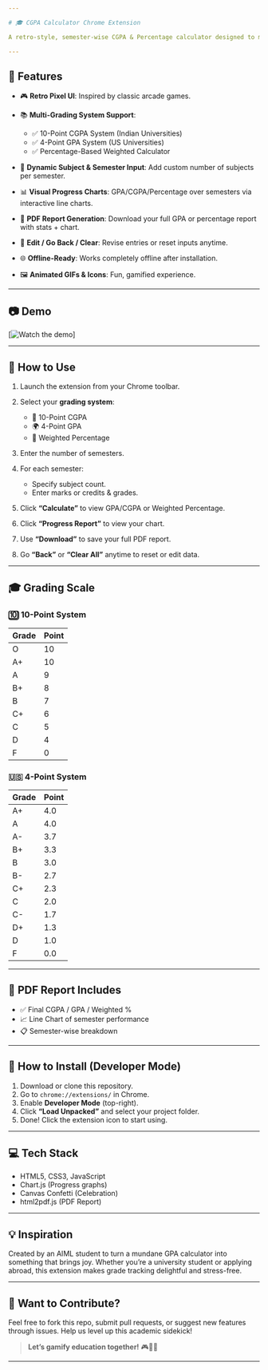 ```yaml
---

# 🎓 CGPA Calculator Chrome Extension

A retro-style, semester-wise CGPA & Percentage calculator designed to make academic tracking engaging. Powered by animated visuals and flexible grading systems, it's perfect for students who want an interactive way to manage their grades.

---
```


## 🚀 Features

* 🎮 **Retro Pixel UI**: Inspired by classic arcade games.
* 📚 **Multi-Grading System Support**:

  * ✅ 10-Point CGPA System (Indian Universities)
  * ✅ 4-Point GPA System (US Universities)
  * ✅ Percentage-Based Weighted Calculator
* 🧮 **Dynamic Subject & Semester Input**: Add custom number of subjects per semester.
* 📊 **Visual Progress Charts**: GPA/CGPA/Percentage over semesters via interactive line charts.
* 📝 **PDF Report Generation**: Download your full GPA or percentage report with stats + chart.
* 🔁 **Edit / Go Back / Clear**: Revise entries or reset inputs anytime.
* 🌐 **Offline-Ready**: Works completely offline after installation.
* 🖼️ **Animated GIFs & Icons**: Fun, gamified experience.

---

## 📷 Demo

[![Watch the demo](assets/demo.gif)]

---

## 🧠 How to Use

1. Launch the extension from your Chrome toolbar.
2. Select your **grading system**:

   * 📘 10-Point CGPA
   * 🌍 4-Point GPA
   * 🎯 Weighted Percentage
3. Enter the number of semesters.
4. For each semester:

   * Specify subject count.
   * Enter marks or credits & grades.
5. Click **“Calculate”** to view GPA/CGPA or Weighted Percentage.
6. Click **“Progress Report”** to view your chart.
7. Use **“Download”** to save your full PDF report.
8. Go **“Back”** or **“Clear All”** anytime to reset or edit data.

---

## 🎓 Grading Scale

### 🔟 10-Point System

| Grade | Point |
| ----- | ----- |
| O     | 10    |
| A+    | 10    |
| A     | 9     |
| B+    | 8     |
| B     | 7     |
| C+    | 6     |
| C     | 5     |
| D     | 4     |
| F     | 0     |

### 🇺🇸 4-Point System

| Grade | Point |
| ----- | ----- |
| A+    | 4.0   |
| A     | 4.0   |
| A-    | 3.7   |
| B+    | 3.3   |
| B     | 3.0   |
| B-    | 2.7   |
| C+    | 2.3   |
| C     | 2.0   |
| C-    | 1.7   |
| D+    | 1.3   |
| D     | 1.0   |
| F     | 0.0   |

---

## 📄 PDF Report Includes

* ✅ Final CGPA / GPA / Weighted %
* 📈 Line Chart of semester performance
* 📋 Semester-wise breakdown

---

## 📁 How to Install (Developer Mode)

1. Download or clone this repository.
2. Go to `chrome://extensions/` in Chrome.
3. Enable **Developer Mode** (top-right).
4. Click **“Load Unpacked”** and select your project folder.
5. Done! Click the extension icon to start using.

---

## 💻 Tech Stack

* HTML5, CSS3, JavaScript
* Chart.js (Progress graphs)
* Canvas Confetti (Celebration)
* html2pdf.js (PDF Report)

---

## 💡 Inspiration

Created by an AIML student to turn a mundane GPA calculator into something that brings joy. Whether you’re a university student or applying abroad, this extension makes grade tracking delightful and stress-free.

---

## 🙌 Want to Contribute?

Feel free to fork this repo, submit pull requests, or suggest new features through issues. Help us level up this academic sidekick!

> **Let’s gamify education together!** 🎮📘✨

---

